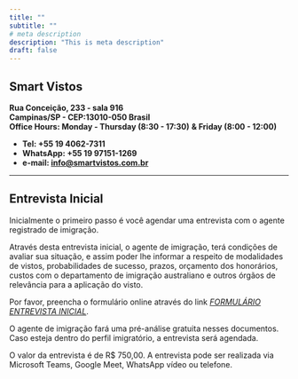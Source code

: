 ```yaml
---
title: ""
subtitle: ""
# meta description
description: "This is meta description"
draft: false
---
```

## **Smart Vistos**  
**Rua Conceição, 233 - sala 916**  
**Campinas/SP - CEP:13010-050 Brasil**  
**Office Hours: Monday - Thursday (8:30 - 17:30)**
**&             Friday            (8:00 - 12:00)**

* **Tel: +55 19 4062-7311**
* **WhatsApp: +55 19 97151-1269**  
* **e-mail: info@smartvistos.com.br**


_________________________________________________________________________________________________________________________________

## **Entrevista Inicial**

Inicialmente o primeiro passo é você agendar uma entrevista com o agente registrado de imigração.

Através desta entrevista inicial, o agente de imigração, terá condições de avaliar sua situação, e assim poder lhe informar a respeito de modalidades de vistos, probabilidades de sucesso, prazos, orçamento dos honorários, custos com o departamento de imigração australiano e outros órgãos de relevância para a aplicação do visto.

Por favor, preencha o formulário online através do link [*FORMULÁRIO ENTREVISTA INICIAL*](<https://smartvistos.wufoo.com/forms/formulario-entrevista-inicial/>).

O agente de imigração fará uma pré-análise gratuita nesses documentos.
Caso esteja dentro do perfil imigratório, a entrevista será agendada.
 
O valor da entrevista é de R$ 750,00.
A entrevista pode ser realizada via Microsoft Teams, Google Meet, WhatsApp vídeo ou telefone.

